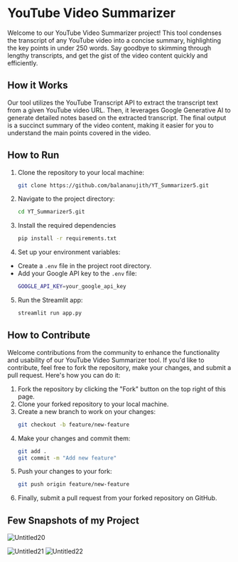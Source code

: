 # YouTube Video Summarizer

Welcome to our YouTube Video Summarizer project! This tool condenses the transcript of any YouTube video into a concise summary, highlighting the key points in under 250 words. Say goodbye to skimming through lengthy transcripts, and get the gist of the video content quickly and efficiently.

## How it Works

Our tool utilizes the YouTube Transcript API to extract the transcript text from a given YouTube video URL. Then, it leverages Google Generative AI to generate detailed notes based on the extracted transcript. The final output is a succinct summary of the video content, making it easier for you to understand the main points covered in the video.

## How to Run

1. Clone the repository to your local machine:
   ```bash
   git clone https://github.com/balananujith/YT_Summarizer5.git
2. Navigate to the project directory:
    ```bash
   cd YT_Summarizer5.git
3. Install the required dependencies
    ```bash
    pip install -r requirements.txt
4. Set up your environment variables:
- Create a `.env` file in the project root directory.
- Add your Google API key to the `.env` file:
  ```bash
  GOOGLE_API_KEY=your_google_api_key

5. Run the Streamlit app:
    ```bash
   streamlit run app.py

## How to Contribute

Welcome contributions from the community to enhance the functionality and usability of our YouTube Video Summarizer tool. If you'd like to contribute, feel free to fork the repository, make your changes, and submit a pull request. Here's how you can do it:

1. Fork the repository by clicking the "Fork" button on the top right of this page.
2. Clone your forked repository to your local machine.
3. Create a new branch to work on your changes:
    ```bash
   git checkout -b feature/new-feature
4. Make your changes and commit them:
    ```bash
   git add .
   git commit -m "Add new feature"
6. Push your changes to your fork:
    ```bash
   git push origin feature/new-feature
7. Finally, submit a pull request from your forked repository on GitHub.

## Few Snapshots of my Project
![Untitled20](https://github.com/balananujith/YT_Summarizer5/assets/118455793/ee9e4e21-a374-473c-b63a-26972277e134)

![Untitled21](https://github.com/balananujith/YT_Summarizer5/assets/118455793/f0d9b207-43fe-4386-b7dc-2686eba8cbcf)
![Untitled22](https://github.com/balananujith/YT_Summarizer5/assets/118455793/21f1e371-d6f7-4b79-bc5a-15ac52f6597f)
